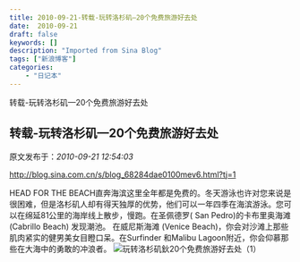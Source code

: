 ```yaml
---
title: 2010-09-21-转载-玩转洛杉矶—20个免费旅游好去处
date:  2010-09-21
draft: false
keywords: []
description: "Imported from Sina Blog"
tags: ["新浪博客"]
categories: 
    - "日记本"
---
```

转载-玩转洛杉矶—20个免费旅游好去处
## 转载-玩转洛杉矶—20个免费旅游好去处

 原文发布于：*2010-09-21 12:54:03*

[
http&#58;//blog.sina.com.cn/s/blog_68284dae0100mev6.html?tj=1](http&#58;//blog.sina.com.cn/s/blog_68284dae0100mev6.html?tj=1)

HEAD FOR THE BEACH直奔海滨这里全年都是免费的。冬天游泳也许对您来说是很困难，但是洛杉矶人却有得天独厚的优势，他们可以一年四季在海滨游泳。您可以在绵延81公里的海岸线上散步，慢跑。在圣佩德罗(
San Pedro)的卡布里奥海滩 (Cabrillo Beach) 发现潮池。 在威尼斯海滩 (Venice
Beach)，你会对沙滩上那些肌肉紧实的健男美女目瞪口呆。在Surfinder 和Malibu
Lagoon附近，你会仰慕那些在大海中的勇敢的冲浪者。
![玩转洛杉矶鈥20个免费旅游好去处（1）](http&#58;//static11.photo.sina.com.cn/middle/68284daet8fa2f5560a2a&amp;690)


